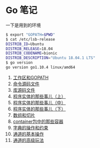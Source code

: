 # Go 笔记

一下是用到的环境

```Bash
$ export "GOPATH=$PWD"
$ cat /etc/lsb-release
DISTRIB_ID=Ubuntu
DISTRIB_RELEASE=18.04
DISTRIB_CODENAME=bionic
DISTRIB_DESCRIPTION="Ubuntu 18.04.1 LTS"
$ go version
go version go1.10.4 linux/amd64
```

1. [工作区和GOPATH](01-工作区和GOPATH.md)
2. [命令源码文件](02-commandsrc.md)
3. [库源码文件](03-libsrc.md)
4. [程序实体的那些事儿（上）](04-程序实体的那些事儿（上）.md)
5. [程序实体的那些事儿（中）](05-Program_entity-2.md)
6. [程序实体的那些事儿（下）](06-Program_entity-3.md)
7. [数组和切片](07-array_slice.md)
8. [container包中的那些容器](08-container.md)
9. [字典的操作和约束](09-map.md)
10. [通道的基本操作](10-channel-1.md)
11. [通道的高级玩法](11-channel-2.md)